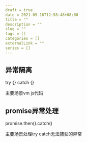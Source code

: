 ```yaml
--- 
draft = true
date = 2021-09-16T12:58:48+08:00
title = ""
description = ""
slug = "" 
tags = []
categories = []
externalLink = ""
series = []
---
```


## 异常隔离

try {} catch {}

主要场景vm  js代码

## promise异常处理

promise.then().catch()

主要场景处理try catch无法捕获的异常



